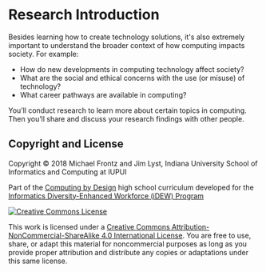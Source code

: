# Research Introduction

Besides learning how to create technology solutions, it's also extremely important to understand the broader context of how computing impacts society.  For example:

* How do new developments in computing technology affect society?
* What are the social and ethical concerns with the use \(or misuse\) of technology?
* What career pathways are available in computing?

You’ll conduct research to learn more about certain topics in computing. Then you’ll share and discuss your research findings with other people.

## Copyright and License <a id="copyright-and-license"></a>

Copyright © 2018 Michael Frontz and Jim Lyst, Indiana University School of Informatics and Computing at IUPUI

Part of the [Computing by Design](https://cxd.gitbooks.io/the-cxd-framework/) high school curriculum developed for the [Informatics Diversity-Enhanced Workforce \(iDEW\) Program](http://soic.iupui.edu/idew/)​

​[​![Creative Commons License](https://i.creativecommons.org/l/by-nc-sa/4.0/88x31.png)​](http://creativecommons.org/licenses/by-nc-sa/4.0/)​

This work is licensed under a [Creative Commons Attribution-NonCommercial-ShareAlike 4.0 International License](http://creativecommons.org/licenses/by-nc-sa/4.0/). You are free to use, share, or adapt this material for noncommercial purposes as long as you provide proper attribution and distribute any copies or adaptations under this same license.


